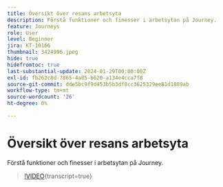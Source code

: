 ```yaml
---
title: Översikt över resans arbetsyta
description: Förstå funktioner och finesser i arbetsytan på Journey.
feature: Journeys
role: User
level: Beginner
jira: KT-10166
thumbnail: 3424996.jpeg
hide: true
hidefromtoc: true
last-substantial-update: 2024-01-29T00:00:00Z
exl-id: fb262c8d-7865-4a85-b620-a134e4cca7f8
source-git-commit: dde5bc9f9d453b5b3df8cc3625329ee81d1889ab
workflow-type: tm+mt
source-wordcount: '26'
ht-degree: 0%

---
```


# Översikt över resans arbetsyta

Förstå funktioner och finesser i arbetsytan på Journey.

>[!VIDEO](https://video.tv.adobe.com/v/342099?quality=12&learn=on){transcript=true}
